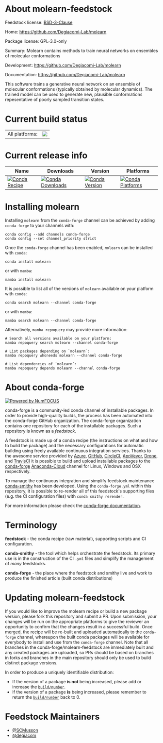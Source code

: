 About molearn-feedstock
=======================

Feedstock license: [BSD-3-Clause](https://github.com/conda-forge/molearn-feedstock/blob/main/LICENSE.txt)

Home: https://github.com/Degiacomi-Lab/molearn

Package license: GPL-3.0-only

Summary: Molearn contains methods to train neural networks on ensembles of molecular conformations

Development: https://github.com/Degiacomi-Lab/molearn

Documentation: https://github.com/Degiacomi-Lab/molearn

This software trains a generative neural network on an ensemble of molecular conformations (typically
obtained by molecular dynamics). The trained model can be used to generate new, plausible
conformations repesentative of poorly sampled transition states.


Current build status
====================


<table><tr><td>All platforms:</td>
    <td>
      <a href="https://dev.azure.com/conda-forge/feedstock-builds/_build/latest?definitionId=16309&branchName=main">
        <img src="https://dev.azure.com/conda-forge/feedstock-builds/_apis/build/status/molearn-feedstock?branchName=main">
      </a>
    </td>
  </tr>
</table>

Current release info
====================

| Name | Downloads | Version | Platforms |
| --- | --- | --- | --- |
| [![Conda Recipe](https://img.shields.io/badge/recipe-molearn-green.svg)](https://anaconda.org/conda-forge/molearn) | [![Conda Downloads](https://img.shields.io/conda/dn/conda-forge/molearn.svg)](https://anaconda.org/conda-forge/molearn) | [![Conda Version](https://img.shields.io/conda/vn/conda-forge/molearn.svg)](https://anaconda.org/conda-forge/molearn) | [![Conda Platforms](https://img.shields.io/conda/pn/conda-forge/molearn.svg)](https://anaconda.org/conda-forge/molearn) |

Installing molearn
==================

Installing `molearn` from the `conda-forge` channel can be achieved by adding `conda-forge` to your channels with:

```
conda config --add channels conda-forge
conda config --set channel_priority strict
```

Once the `conda-forge` channel has been enabled, `molearn` can be installed with `conda`:

```
conda install molearn
```

or with `mamba`:

```
mamba install molearn
```

It is possible to list all of the versions of `molearn` available on your platform with `conda`:

```
conda search molearn --channel conda-forge
```

or with `mamba`:

```
mamba search molearn --channel conda-forge
```

Alternatively, `mamba repoquery` may provide more information:

```
# Search all versions available on your platform:
mamba repoquery search molearn --channel conda-forge

# List packages depending on `molearn`:
mamba repoquery whoneeds molearn --channel conda-forge

# List dependencies of `molearn`:
mamba repoquery depends molearn --channel conda-forge
```


About conda-forge
=================

[![Powered by
NumFOCUS](https://img.shields.io/badge/powered%20by-NumFOCUS-orange.svg?style=flat&colorA=E1523D&colorB=007D8A)](https://numfocus.org)

conda-forge is a community-led conda channel of installable packages.
In order to provide high-quality builds, the process has been automated into the
conda-forge GitHub organization. The conda-forge organization contains one repository
for each of the installable packages. Such a repository is known as a *feedstock*.

A feedstock is made up of a conda recipe (the instructions on what and how to build
the package) and the necessary configurations for automatic building using freely
available continuous integration services. Thanks to the awesome service provided by
[Azure](https://azure.microsoft.com/en-us/services/devops/), [GitHub](https://github.com/),
[CircleCI](https://circleci.com/), [AppVeyor](https://www.appveyor.com/),
[Drone](https://cloud.drone.io/welcome), and [TravisCI](https://travis-ci.com/)
it is possible to build and upload installable packages to the
[conda-forge](https://anaconda.org/conda-forge) [Anaconda-Cloud](https://anaconda.org/)
channel for Linux, Windows and OSX respectively.

To manage the continuous integration and simplify feedstock maintenance
[conda-smithy](https://github.com/conda-forge/conda-smithy) has been developed.
Using the ``conda-forge.yml`` within this repository, it is possible to re-render all of
this feedstock's supporting files (e.g. the CI configuration files) with ``conda smithy rerender``.

For more information please check the [conda-forge documentation](https://conda-forge.org/docs/).

Terminology
===========

**feedstock** - the conda recipe (raw material), supporting scripts and CI configuration.

**conda-smithy** - the tool which helps orchestrate the feedstock.
                   Its primary use is in the construction of the CI ``.yml`` files
                   and simplify the management of *many* feedstocks.

**conda-forge** - the place where the feedstock and smithy live and work to
                  produce the finished article (built conda distributions)


Updating molearn-feedstock
==========================

If you would like to improve the molearn recipe or build a new
package version, please fork this repository and submit a PR. Upon submission,
your changes will be run on the appropriate platforms to give the reviewer an
opportunity to confirm that the changes result in a successful build. Once
merged, the recipe will be re-built and uploaded automatically to the
`conda-forge` channel, whereupon the built conda packages will be available for
everybody to install and use from the `conda-forge` channel.
Note that all branches in the conda-forge/molearn-feedstock are
immediately built and any created packages are uploaded, so PRs should be based
on branches in forks and branches in the main repository should only be used to
build distinct package versions.

In order to produce a uniquely identifiable distribution:
 * If the version of a package **is not** being increased, please add or increase
   the [``build/number``](https://docs.conda.io/projects/conda-build/en/latest/resources/define-metadata.html#build-number-and-string).
 * If the version of a package **is** being increased, please remember to return
   the [``build/number``](https://docs.conda.io/projects/conda-build/en/latest/resources/define-metadata.html#build-number-and-string)
   back to 0.

Feedstock Maintainers
=====================

* [@SCMusson](https://github.com/SCMusson/)
* [@degiacom](https://github.com/degiacom/)

